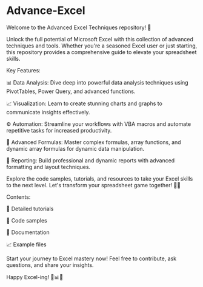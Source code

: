 # Advance-Excel
Welcome to the Advanced Excel Techniques repository! 🚀

Unlock the full potential of Microsoft Excel with this collection of advanced techniques and tools. Whether you're a seasoned Excel user or just starting, this repository provides a comprehensive guide to elevate your spreadsheet skills.

Key Features:

📊 Data Analysis: Dive deep into powerful data analysis techniques using PivotTables, Power Query, and advanced functions.

📈 Visualization: Learn to create stunning charts and graphs to communicate insights effectively.

⚙️ Automation: Streamline your workflows with VBA macros and automate repetitive tasks for increased productivity.

🧩 Advanced Formulas: Master complex formulas, array functions, and dynamic array formulas for dynamic data manipulation.

📑 Reporting: Build professional and dynamic reports with advanced formatting and layout techniques.

Explore the code samples, tutorials, and resources to take your Excel skills to the next level. Let's transform your spreadsheet game together! 💼✨

Contents:

📘 Detailed tutorials

📁 Code samples

📝 Documentation

📈 Example files

Start your journey to Excel mastery now! Feel free to contribute, ask questions, and share your insights.

Happy Excel-ing! 🚀📊✨
